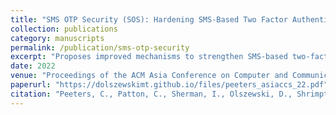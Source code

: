 ```yaml
---
title: "SMS OTP Security (SOS): Hardening SMS-Based Two Factor Authentication"
collection: publications
category: manuscripts
permalink: /publication/sms-otp-security
excerpt: "Proposes improved mechanisms to strengthen SMS-based two-factor authentication against known threats."
date: 2022
venue: "Proceedings of the ACM Asia Conference on Computer and Communications Security 2022 (ASIA CCS '22)"
paperurl: "https://dolszewskimt.github.io/files/peeters_asiaccs_22.pdf"
citation: "Peeters, C., Patton, C., Sherman, I., Olszewski, D., Shrimpton, T., & Traynor, P. (2022). SMS OTP Security (SOS): Hardening SMS-Based Two Factor Authentication. In Proceedings of ASIA CCS 2022."
---
```

